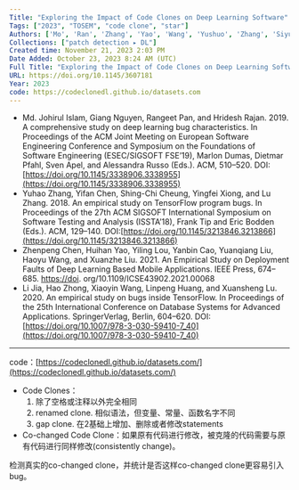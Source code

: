```yaml
---
Title: "Exploring the Impact of Code Clones on Deep Learning Software"
Tags: ["2023", "TOSEM", "code clone", "star"]
Authors: ['Mo', 'Ran', 'Zhang', 'Yao', 'Wang', 'Yushuo', 'Zhang', 'Siyuan', 'Xiong', 'Pu', 'Li', 'Zengyang', 'Zhao', 'Yang']
Collections: ["patch detection ▸ DL"]
Created time: November 21, 2023 2:03 PM
Date Added: October 23, 2023 8:24 AM (UTC)
Full Title: "Exploring the Impact of Code Clones on Deep Learning Software"
URL: https://doi.org/10.1145/3607181
Year: 2023
code: https://codeclonedl.github.io/datasets.com
---
```

- Md. Johirul Islam, Giang Nguyen, Rangeet Pan, and Hridesh Rajan. 2019. A comprehensive study on deep learning bug characteristics. In Proceedings of the ACM Joint Meeting on European Software Engineering Conference and Symposium on the Foundations of Software Engineering (ESEC/SIGSOFT FSE’19), Marlon Dumas, Dietmar Pfahl, Sven Apel, and Alessandra Russo (Eds.). ACM, 510–520. DOI:[https://doi.org/10.1145/3338906.3338955](https://doi.org/10.1145/3338906.3338955)
- Yuhao Zhang, Yifan Chen, Shing-Chi Cheung, Yingfei Xiong, and Lu Zhang. 2018. An empirical study on TensorFlow program bugs. In Proceedings of the 27th ACM SIGSOFT International Symposium on Software Testing and Analysis (ISSTA’18), Frank Tip and Eric Bodden (Eds.). ACM, 129–140. DOI:[https://doi.org/10.1145/3213846.3213866](https://doi.org/10.1145/3213846.3213866)
- Zhenpeng Chen, Huihan Yao, Yiling Lou, Yanbin Cao, Yuanqiang Liu, Haoyu Wang, and Xuanzhe Liu. 2021. An Empirical Study on Deployment Faults of Deep Learning Based Mobile Applications. IEEE Press, 674–685. [https://doi](https://doi/). org/10.1109/ICSE43902.2021.00068
- Li Jia, Hao Zhong, Xiaoyin Wang, Linpeng Huang, and Xuansheng Lu. 2020. An empirical study on bugs inside TensorFlow. In Proceedings of the 25th International Conference on Database Systems for Advanced Applications. SpringerVerlag, Berlin, 604–620. DOI:[https://doi.org/10.1007/978-3-030-59410-7_40](https://doi.org/10.1007/978-3-030-59410-7_40)

---

code：[https://codeclonedl.github.io/datasets.com/](https://codeclonedl.github.io/datasets.com/)

- Code Clones：
    1. 除了空格或注释以外完全相同
    2. renamed clone. 相似语法，但变量、常量、函数名字不同
    3. gap clone. 在2基础上增加、删除或者修改statements
- Co-changed Code Clone：如果原有代码进行修改，被克隆的代码需要与原有代码进行同样修改(consistently change)。

检测真实的co-changed clone，并统计是否这样co-changed clone更容易引入bug。